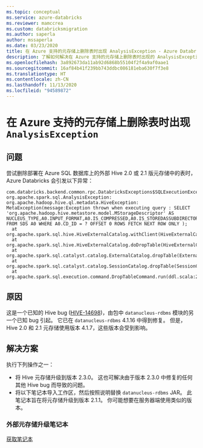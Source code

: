 ```yaml
---
ms.topic: conceptual
ms.service: azure-databricks
ms.reviewer: mamccrea
ms.custom: databricksmigration
ms.author: saperla
author: mssaperla
ms.date: 03/23/2020
title: 在 Azure 支持的元存储上删除表时出现 AnalysisException - Azure Databricks
description: 了解如何解决在 Azure 支持的元存储上删除表时出现的 AnalysisException。
ms.openlocfilehash: 3a892673da11ab92d6868b55104f2f4a9af0aae1
ms.sourcegitcommit: 16af84b41f239bb743ddbc086181eba630f7f3e8
ms.translationtype: HT
ms.contentlocale: zh-CN
ms.lasthandoff: 11/13/2020
ms.locfileid: "94589872"
---
```

# <a name="analysisexception-when-dropping-table-on-azure-backed-metastore"></a>在 Azure 支持的元存储上删除表时出现 `AnalysisException`

## <a name="problem"></a>问题

尝试删除部署在 Azure SQL 数据库上的外部 Hive 2.0 或 2.1 版元存储中的表时，Azure Databricks 会引发以下异常：

```console
com.databricks.backend.common.rpc.DatabricksExceptions$SQLExecutionException: org.apache.spark.sql.AnalysisException: org.apache.hadoop.hive.ql.metadata.HiveException: MetaException(message:Exception thrown when executing query : SELECT 'org.apache.hadoop.hive.metastore.model.MStorageDescriptor' AS NUCLEUS_TYPE,A0.INPUT_FORMAT,A0.IS_COMPRESSED,A0.IS_STOREDASSUBDIRECTORIES,A0.LOCATION,A0.NUM_BUCKETS,A0.OUTPUT_FORMAT,A0.SD_ID FROM SDS A0 WHERE A0.CD_ID = ? OFFSET 0 ROWS FETCH NEXT ROW ONLY );
  at org.apache.spark.sql.hive.HiveExternalCatalog.withClient(HiveExternalCatalog.scala:107)
  at org.apache.spark.sql.hive.HiveExternalCatalog.doDropTable(HiveExternalCatalog.scala:483)
  at org.apache.spark.sql.catalyst.catalog.ExternalCatalog.dropTable(ExternalCatalog.scala:122)
  at org.apache.spark.sql.catalyst.catalog.SessionCatalog.dropTable(SessionCatalog.scala:638)
  at org.apache.spark.sql.execution.command.DropTableCommand.run(ddl.scala:212)
```

## <a name="cause"></a>原因

这是一个已知的 Hive bug ([HIVE-14698](https://issues.apache.org/jira/browse/HIVE-14698))，由包中 `datanucleus-rdbms` 模块的另一个已知 bug 引起。 它已在 `datanucleus-rdbms` 4.1.16 中得到修复。 但是，Hive 2.0 和 2.1 元存储使用版本 4.1.7，这些版本会受到影响。

## <a name="solution"></a>解决方案

执行下列操作之一：

* 将 Hive 元存储升级到版本 2.3.0。  这也可解决由于版本 2.3.0 中修复的任何其他 Hive bug 而导致的问题。
* 将以下笔记本导入工作区，然后按照说明替换 `datanucleus-rdbms` JAR。 此笔记本旨在将元存储升级到版本 2.1.1。 你可能想要在服务器端使用类似的版本。

### <a name="external-metastore-upgrade-notebook"></a>外部元存储升级笔记本

[获取笔记本](../_static/notebooks/metastore/external-metastore-hive-2.1.1.html)